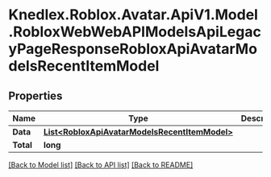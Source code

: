 # Knedlex.Roblox.Avatar.ApiV1.Model.RobloxWebWebAPIModelsApiLegacyPageResponseRobloxApiAvatarModelsRecentItemModel

## Properties

Name | Type | Description | Notes
------------ | ------------- | ------------- | -------------
**Data** | [**List&lt;RobloxApiAvatarModelsRecentItemModel&gt;**](RobloxApiAvatarModelsRecentItemModel.md) |  | [optional] 
**Total** | **long** |  | [optional] 

[[Back to Model list]](../README.md#documentation-for-models) [[Back to API list]](../README.md#documentation-for-api-endpoints) [[Back to README]](../README.md)

